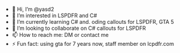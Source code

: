 - 👋 Hi, I’m @yasd2
- 👀 I’m interested in LSPDFR and C#
- 🌱 I’m currently learning C# and. oding callouts for LSPDFR, GTA 5 
- 💞️ I’m looking to collaborate on C# callouts for LSPDFR
- 📫 How to reach me: DM or contact me
- ⚡ Fun fact: using gta for 7 years now, staff member on lcpdfr.com

<!---
yasd2/yasd2 is a ✨ special ✨ repository because its `README.md` (this file) appears on your GitHub profile.
You can click the Preview link to take a look at your changes.
--->

